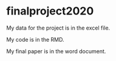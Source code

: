 # finalproject2020

My data for the project is in the excel file.

My code is in the RMD.

My final paper is in the word document.
